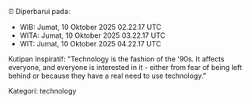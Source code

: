 ⏰ Diperbarui pada:
- WIB: Jumat, 10 Oktober 2025 02.22.17 UTC
- WITA: Jumat, 10 Oktober 2025 03.22.17 UTC
- WIT: Jumat, 10 Oktober 2025 04.22.17 UTC

Kutipan Inspiratif:
"Technology is the fashion of the '90s. It affects everyone, and everyone is interested in it - either from fear of being left behind or because they have a real need to use technology."


Kategori: technology

